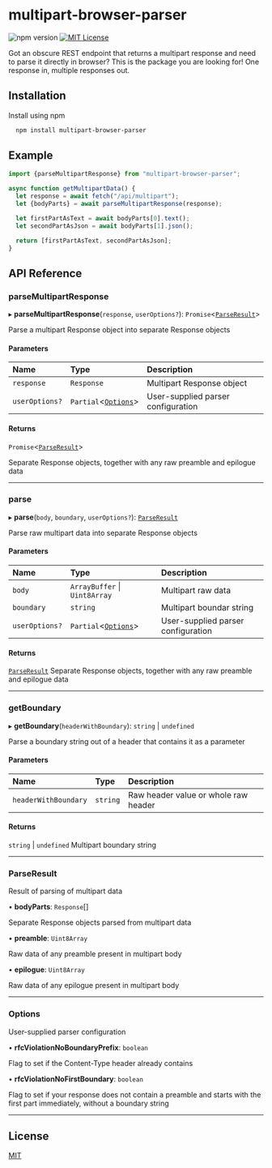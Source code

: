
# multipart-browser-parser

![npm version](https://img.shields.io/npm/v/multipart-browser-parser)
[![MIT License](https://img.shields.io/badge/License-MIT-green.svg)](https://choosealicense.com/licenses/mit/)

Got an obscure REST endpoint that returns a multipart response and need to parse it directly in browser? This is the package you are looking for! One response in, multiple responses out.


## Installation

Install using npm

```bash
  npm install multipart-browser-parser
```


## Example

```typescript
import {parseMultipartResponse} from "multipart-browser-parser";

async function getMultipartData() {
  let response = await fetch("/api/multipart");
  let {bodyParts} = await parseMultipartResponse(response);

  let firstPartAsText = await bodyParts[0].text();
  let secondPartAsJson = await bodyParts[1].json();

  return [firstPartAsText, secondPartAsJson];
}
```


## API Reference

### parseMultipartResponse

▸ **parseMultipartResponse**(`response`, `userOptions?`): `Promise`<[`ParseResult`](interfaces/ParseResult.md)\>

Parse a multipart Response object into separate Response objects

#### Parameters

| Name | Type | Description |
| :------ | :------ | :------ |
| `response` | `Response` | Multipart Response object |
| `userOptions?` | `Partial`<[`Options`](#options)\> | User-supplied parser configuration |

#### Returns

`Promise`<[`ParseResult`](#parseresult)\>

Separate Response objects, together with any raw preamble and epilogue data

___

### parse

▸ **parse**(`body`, `boundary`, `userOptions?`): [`ParseResult`](#parseresult)

Parse raw multipart data into separate Response objects

#### Parameters

| Name | Type | Description |
| :------ | :------ | :------ |
| `body` | `ArrayBuffer` \| `Uint8Array` | Multipart raw data |
| `boundary` | `string` | Multipart boundar string |
| `userOptions?` | `Partial`<[`Options`](#options)\> | User-supplied parser configuration |

#### Returns

[`ParseResult`](#parseresult)
Separate Response objects, together with any raw preamble and epilogue data

___

### getBoundary

▸ **getBoundary**(`headerWithBoundary`): `string` \| `undefined`

Parse a boundary string out of a header that contains it as a parameter

#### Parameters

| Name | Type | Description |
| :------ | :------ | :------ |
| `headerWithBoundary` | `string` | Raw header value or whole raw header |

#### Returns

`string` \| `undefined`
Multipart boundary string

___

### ParseResult

Result of parsing of multipart data

• **bodyParts**: `Response`[]

Separate Response objects parsed from multipart data

• **preamble**: `Uint8Array`

Raw data of any preamble present in multipart body

• **epilogue**: `Uint8Array`

Raw data of any epilogue present in multipart body

___

### Options

User-supplied parser configuration

• **rfcViolationNoBoundaryPrefix**: `boolean`

Flag to set if the Content-Type header already contains

• **rfcViolationNoFirstBoundary**: `boolean`

Flag to set if your response does not contain a preamble and starts with the first part immediately, without a boundary string

___


## License

[MIT](https://choosealicense.com/licenses/mit/)


